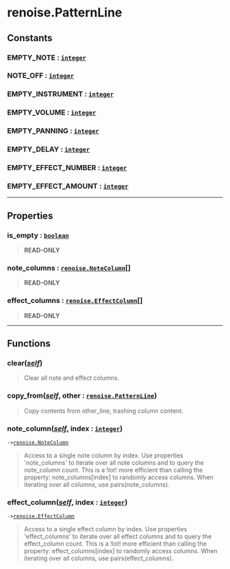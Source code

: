 # renoise.PatternLine<a name="renoise.PatternLine"></a>  

<!-- toc -->
  
## Constants

### EMPTY_NOTE : [`integer`](../../API/builtins/integer.md)<a name="EMPTY_NOTE"></a>
### NOTE_OFF : [`integer`](../../API/builtins/integer.md)<a name="NOTE_OFF"></a>
### EMPTY_INSTRUMENT : [`integer`](../../API/builtins/integer.md)<a name="EMPTY_INSTRUMENT"></a>
### EMPTY_VOLUME : [`integer`](../../API/builtins/integer.md)<a name="EMPTY_VOLUME"></a>
### EMPTY_PANNING : [`integer`](../../API/builtins/integer.md)<a name="EMPTY_PANNING"></a>
### EMPTY_DELAY : [`integer`](../../API/builtins/integer.md)<a name="EMPTY_DELAY"></a>
### EMPTY_EFFECT_NUMBER : [`integer`](../../API/builtins/integer.md)<a name="EMPTY_EFFECT_NUMBER"></a>
### EMPTY_EFFECT_AMOUNT : [`integer`](../../API/builtins/integer.md)<a name="EMPTY_EFFECT_AMOUNT"></a>  

---  
## Properties
### is_empty : [`boolean`](../../API/builtins/boolean.md)<a name="is_empty"></a>
> **READ-ONLY**

### note_columns : [`renoise.NoteColumn`](../../API/renoise/renoise.NoteColumn.md)[]<a name="note_columns"></a>
> **READ-ONLY**

### effect_columns : [`renoise.EffectColumn`](../../API/renoise/renoise.EffectColumn.md)[]<a name="effect_columns"></a>
> **READ-ONLY**

  

---  
## Functions
### clear([*self*](../../API/builtins/self.md))<a name="clear"></a>
> Clear all note and effect columns.
### copy_from([*self*](../../API/builtins/self.md), other : [`renoise.PatternLine`](../../API/renoise/renoise.PatternLine.md))<a name="copy_from"></a>
> Copy contents from other_line, trashing column content.
### note_column([*self*](../../API/builtins/self.md), index : [`integer`](../../API/builtins/integer.md))<a name="note_column"></a>
`->`[`renoise.NoteColumn`](../../API/renoise/renoise.NoteColumn.md)  

> Access to a single note column by index. Use properties 'note_columns'
> to iterate over all note columns and to query the note_column count.
> This is a !lot! more efficient than calling the property:
> note_columns[index] to randomly access columns. When iterating over all
> columns, use pairs(note_columns).
### effect_column([*self*](../../API/builtins/self.md), index : [`integer`](../../API/builtins/integer.md))<a name="effect_column"></a>
`->`[`renoise.EffectColumn`](../../API/renoise/renoise.EffectColumn.md)  

> Access to a single effect column by index. Use properties 'effect_columns'
> to iterate over all effect columns and to query the effect_column count.
> This is a !lot! more efficient than calling the property:
> effect_columns[index] to randomly access columns. When iterating over all
> columns, use pairs(effect_columns).  

